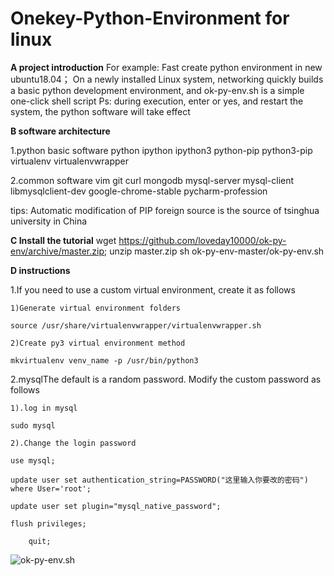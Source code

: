 # Onekey-Python-Environment for linux

 **A project introduction** 
For example: Fast create python environment in new ubuntu18.04；
On a newly installed Linux system, networking quickly builds a basic python development environment, and ok-py-env.sh is a simple one-click shell script
Ps: during execution, enter or yes, and restart the system, the python software will take effect

 **B software architecture** 

1.python basic software
python
ipython
ipython3
python-pip
python3-pip
virtualenv
virtualenvwrapper

2.common software
vim
git
curl
mongodb
mysql-server
mysql-client
libmysqlclient-dev
google-chrome-stable
pycharm-profession

tips: Automatic modification of PIP foreign source is the source of tsinghua university in China


 **C Install the tutorial** 
wget https://github.com/loveday10000/ok-py-env/archive/master.zip; unzip master.zip
sh ok-py-env-master/ok-py-env.sh

 **D instructions** 

1.If you need to use a custom virtual environment, create it as follows

    1)Generate virtual environment folders

    source /usr/share/virtualenvwrapper/virtualenvwrapper.sh

    2)Create py3 virtual environment method

    mkvirtualenv venv_name -p /usr/bin/python3

2.mysqlThe default is a random password. Modify the custom password as follows

    1).log in mysql

	sudo mysql

    2).Change the login password

	use mysql;

	update user set authentication_string=PASSWORD("这里输入你要改的密码") where User='root';

	update user set plugin="mysql_native_password";

	flush privileges;
        
        quit;


![ok-py-env.sh](https://images.gitee.com/uploads/images/2018/0828/194259_10483f6b_2026959.png "ok.png")
